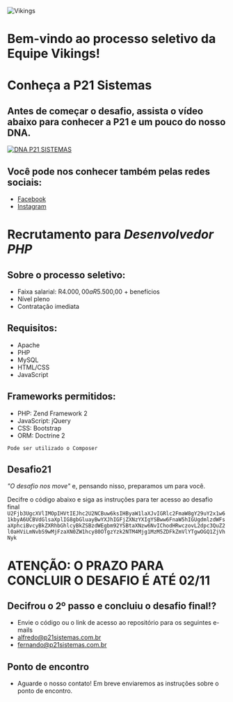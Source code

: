 ![Vikings](https://i.imgur.com/CF5sgS5.png)

# Bem-vindo ao processo seletivo da Equipe Vikings!

# Conheça a P21 Sistemas

## Antes de começar o desafio, assista o vídeo abaixo para conhecer a P21 e um pouco do nosso DNA.

[![DNA P21 SISTEMAS](http://img.youtube.com/vi/rKKN_w5IiVY/0.jpg)](http://www.youtube.com/watch?v=rKKN_w5IiVY)

## Você pode nos conhecer também pelas redes sociais:

- [Facebook](https://www.facebook.com/p21sistemas/)
- [Instagram](https://www.instagram.com/p21sistemas/)

# Recrutamento para _Desenvolvedor PHP_

## Sobre o processo seletivo:

- Faixa salarial: R$4.000,00 a R$5.500,00 + benefícios
- Nível pleno
- Contratação imediata

## Requisitos:
- Apache
- PHP
- MySQL
- HTML/CSS
- JavaScript

## Frameworks permitidos:
- PHP: Zend Framework 2
- JavaScript: jQuery
- CSS: Bootstrap
- ORM: Doctrine 2

`Pode ser utilizado o Composer`

## Desafio21

_"O desafio nos move"_ e, pensando nisso, preparamos um para você.

Decifre o código abaixo e siga as instruções para ter acesso ao desafio final
`U2Fjb3UgcXVlIMOpIHVtIEJhc2U2NCBuw6ksIHByaW1laXJvIGRlc2FmaW8gY29uY2x1w61kbyA6UCBVdGlsaXplIG8gbGluayBwYXJhIGFjZXNzYXIgYSBww6FnaW5hIGUgdmlzdWFsaXphciBvcyBkZXRhbGhlcyBkZSBzdWEgbm92YSBtaXNzw6NvIChodHRwczovL2dpc3QuZ2l0aHViLmNvbS9wMjFzaXN0ZW1hcy80OTgzYzk2NTM4Mjg1MzM5ZDFkZmVlYTgwOGQ1ZjVhNyk`

# ATENÇÃO: O PRAZO PARA CONCLUIR O DESAFIO É ATÉ 02/11

## Decifrou o 2º passo e concluiu o desafio final!?
 * Envie o código ou o link de acesso ao repositório para os seguintes e-mails
 * alfredo@p21sistemas.com.br
 * fernando@p21sistemas.com.br
	
## Ponto de encontro
 - Aguarde o nosso contato! Em breve enviaremos as instruções sobre o ponto de encontro.
